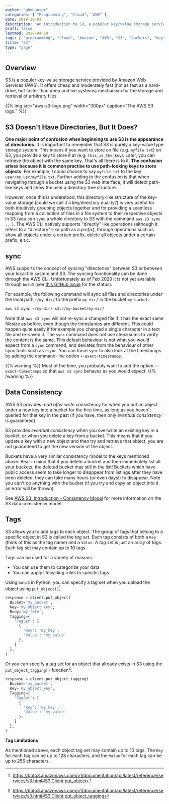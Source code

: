 ```yaml
---
author: "gbmhunter"
categories: [ "Programming", "Cloud", "AWS" ]
date: 2019-10-01
description: "An introduction to S3, a popular key/value storage service provided by AWS."
draft: false
lastmod: 2020-04-10
tags: [ "programming", "cloud", "Amazon", "AWS", "S3", "buckets", "keys", "objects", "systems", "Amazon Web Services", "sync", "timestamps", "directories", "storage", "boto", "boto3", "CLI", "data consistency", "read-after-write", "eventual consistency", "tags", "tag set" ]
title: "S3"
type: "page"
---
```


## Overview

S3 is a popular key-value storage service provided by Amazon Web Services (AWS). It offers cheap and moderately fast (not as fast as a hard-drive, but faster than deep archive systems) mechanism for the storage and retrieval of arbitrary files.

{{% img src="aws-s3-logo.png" width="300px" caption="The AWS S3 logo." %}}

## S3 Doesn't Have Directories, But It Does?

**One major point of confusion when beginning to use S3 is the appearance of directories**. It is important to remember that S3 is purely a key-value type storage system. This means if you want to store an file (e.g. `myfile.txt`) on S3, you provide a key to store it at (e.g. `this_is_the_key`). Later, you can retrieve the object with the same key. That's all there is to it. **The confusion arises because it is common practise to use path-looking keys to store objects**. For example, I could choose to say `myfile.txt` to the key `user/my_usr/myfile.txt`. Further adding to the confusion is that when navigating through a bucket using the S3 web interface, it will detect path-like keys and show the user a directory tree structure.

However, once this is understood, this directory-like structure of the key-value storage (could we call it a key/directory duality?) is very useful for both intuitively grouping objects together and for providing a seamless mapping from a collection of files in a file system to their respective objects in S3 (you can `sync` a whole directory to S3 with the command `aws s3 sync ...`). The AWS CLI natively supports "directly" like operations (although it refers to a "directory"-like path as a _prefix_), through operations such as show all objects under a certain prefix, delete all objects under a certain prefix, e.t.c.

## sync

AWS supports the concept of syncing "directories" between S3 or between your local file system and S3. The syncing functionality can be done through the AWS CLI. Unfortunately as of Feb 2020 it is not yet available through `boto3` (see [this GitHub issue](https://github.com/boto/boto/issues/3343) for the status).

For example, the following command will sync all files and directories under the local path `~/my-dir/` to the prefix `my-dir/` in the bucket `my-bucket`:

```bash
aws s3 sync ~/my-dir/ s3://my-bucket/my-dir/
```

Note that `aws s3 sync` will not re-sync a changed file if it has the exact same filesize as before, even though the timestamps are different. This could happen quite easily if for example you changed a single character in a text file and re-saved it. The `sync` command does not use checksums to verify the content is the same. This default behaviour is not what you would expect from a `sync` command, and deviates from the behaviour of other sync tools such as `rsync`. You can force `sync` to also look at the timestamps by adding the command-line option `--exact-timestamps`. 

{{% warning %}}
Most of the time, you probably want to add the option `--exact-timestamps` so that `aws s3 sync` behaves as you would expect. 
{{% /warning %}}

## Data Consistency

AWS S3 provides _read after write_ consistency for when you put an object under a new key into a bucket for the first time, as long as you haven't queried for that key in the past (if you have, then only _eventual consistency_ is guaranteed).

S3 provides _eventual consistency_ when you overwrite an existing key in a bucket, or when you delete a key from a bucket. This means that if you update a key with a new object and then try and retrieve that object, you are not guaranteed to get the new version of the object.

Buckets have a very similar consistency model to the keys mentioned above. Bear in mind that if you delete a bucket and then immediately list all your buckets, the deleted bucket may still in the list! Buckets which have public access seem to take longer to disappear from listings after they have been deleted, they can take many hours (or even days!) to disappear. Note you can't do anything with the bucket (if you try and copy an object into it an error will be thrown).

See [AWS S3: Introduction - Consistency Model](https://docs.aws.amazon.com/AmazonS3/latest/dev/Introduction.html#ConsistencyModel) for more information on the S3 data consistency model.

## Tags

S3 allows you to add tags to each object. The group of tags that belong to a specific object in S3 is called the _tag set_. Each tag consists of both a `Key` (think of this as the tag name) and a `Value`. A _tag set_ is just an array of _tags_. Each tag set may contain up to 10 tags.

Tags can be used for a variety of reasons:

* You can use them to categorize your data
* You can apply lifecycling rules to specific tags

Using `boto3` in Python, you can specify a tag set when you upload the object using `put_object()`[^boto3-s3-client-put-object]:

```python
response = client.put_object(
  Bucket='my_bucket',
  Key='my_object_key',
  Body='my_file',
  Tagging={
    'TagSet': [
      {
        'Key': 'my_key',
        'Value': 'my_value'
      },
    ]
  },
)
```

Or you can specify a tag set for an object that already exists in S3 using the `put_object_tagging()` function[^boto3-s3-client-put-object-tagging]:

```python
response = client.put_object_tagging(
  Bucket='my_bucket',
  Key='my_object_key',
  Tagging={
    'TagSet': [
      {
        'Key': 'my_key',
        'Value': 'my_value'
      },
    ]
  },
)
```

**Tag Limitations**

As mentioned above, each object tag set may contain up to 10 tags. The `Key` for each tag can be up to 128 characters, and the `Value` for each tag can be up to 256 characters.

[^boto3-s3-client-put-object]: https://boto3.amazonaws.com/v1/documentation/api/latest/reference/services/s3.html#S3.Client.put_object
[^boto3-s3-client-put-object-tagging]: https://boto3.amazonaws.com/v1/documentation/api/latest/reference/services/s3.html#S3.Client.put_object_tagging